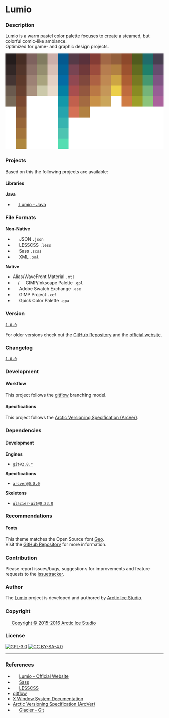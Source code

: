 Lumio
=====

### Description
Lumio is a warm pastel color palette focuses to create a steamed, but colorful comic-like ambiance.  
Optimized for game- and graphic design projects.

![Lumio](src/main/native/lumio.png)

### Projects
Based on this the following projects are available:

#### Libraries
**Java**  
  - <a href="https://github.com/arcticicestudio/lumio-java"><img src="https://java.com/favicon.ico" width=16 height=16 /> Lumio - Java</a> <img src="https://www.kernel.org/theme/images/logos/favicon.png" width=16 height=16 /> <img src="https://developer.apple.com/favicon.ico" width=16 height=16 /> <img src="https://www.microsoft.com/en-us/windows/favicon.ico" width=16 height=16 />

### File Formats
**Non-Native**
  - <img src="http://www.json.org/favicon.ico" width=16 height=16/> JSON `.json`
  - <img src="http://lesscss.org/public/ico/favicon.ico" width=16 height=16/> LESSCSS `.less`
  - <img src="http://sass-lang.com/favicon.ico" width=16 height=16/> Sass `.scss`
  - <img src="https://www.w3.org/favicon.ico" width=16 height=16/> XML `.xml`

**Native**
  - Alias/WaveFront Material `.mtl`
  - <img src="https://www.gimp.org/images/wilber16.png" width=16 height=16/>/<img src="https://inkscape.org/favicon.ico" width=16 height=16/> GIMP/Inkscape Palette `.gpl`
  - <img src="http://www.adobe.com/favicon.ico" width=16 height=16/> Adobe Swatch Exchange `.ase`
  - <img src="https://www.gimp.org/images/wilber16.png" width=16 height=16/> GIMP Project `.xcf`
  - <img src="http://static.gpick.org/image/logo.png" width=16 height=16/> Gpick Color Palette `.gpa`

### Version
[`1.0.0`](https://github.com/arcticicestudio/lumio/releases/latest)

For older versions check out the [GitHub Repository](https://github.com/arcticicestudio/lumio) and the [official website](http://arcticicestudio.com/lumio).

### Changelog
[`1.0.0`](CHANGELOG.md)

### Development
#### Workflow
This project follows the [gitflow](http://nvie.com/posts/a-successful-git-branching-model) branching model.

#### Specifications
This project follows the [Arctic Versioning Specification (ArcVer)](https://github.com/arcticicestudio/arcver).

### Dependencies
#### Development
**Engines**
  - [`git@2.8.*`](https://git-scm.com)

**Specifications**  
  - [`arcver@0.8.0`](https://github.com/arcticicestudio/arcver)

**Skeletons**
  - [`glacier-git@0.23.0`](https://github.com/arcticicestudio/glacier-git)

### Recommendations
#### Fonts
This theme matches the Open Source font [Geo](https://www.google.com/fonts/specimen/Geo).  
Visit the [GitHub Repository](https://github.com/google/fonts/tree/master/ofl/geo) for more information.

### Contribution
Please report issues/bugs, suggestions for improvements and feature requests to the [issuetracker](https://github.com/arcticicestudio/lumio/issues).

### Author
The [Lumio](https://github.com/arcticicestudio/lumio) project is developed and authored by [Arctic Ice Studio](http://arcticicestudio.com).

### Copyright
<a href="mailto:development@arcticicestudio.com"><img src="http://arcticicestudio.com/favicon.ico" width=16 height=16 /> Copyright &copy; 2015-2016 Arctic Ice Studio</a>

### License
[![GPL-3.0](http://www.gnu.org/graphics/gplv3-88x31.png)](http://www.gnu.org/licenses/gpl.txt) [![CC BY-SA-4.0](http://mirrors.creativecommons.org/presskit/buttons/88x31/svg/by-sa.svg)](http://creativecommons.org/licenses/by-sa/4.0/)

---

### References
  - <img src="http://arcticicestudio.com/favicon.ico" width=16 height=16/> [Lumio - Official Website](http://arcticicestudio.com/lumio)
  - <img src="http://sass-lang.com/favicon.ico" width=16 height=16/> [Sass](http://sass-lang.com)
  - <img src="http://lesscss.org/public/ico/favicon.ico" width=16 height=16/> [LESSCSS](http://lesscss.org)
  - [gitflow](http://nvie.com/posts/a-successful-git-branching-model)
  - [X Window System Documentation](http://www.x.org/releases/X11R7.7/doc)
  - [Arctic Versioning Specification (ArcVer)](https://github.com/arcticicestudio.com/arcver)
  - <img src="https://github.com/favicon.ico" width=16 height=16/> [Glacier - Git](https://github.com/arcticicestudio/glacier-git)

